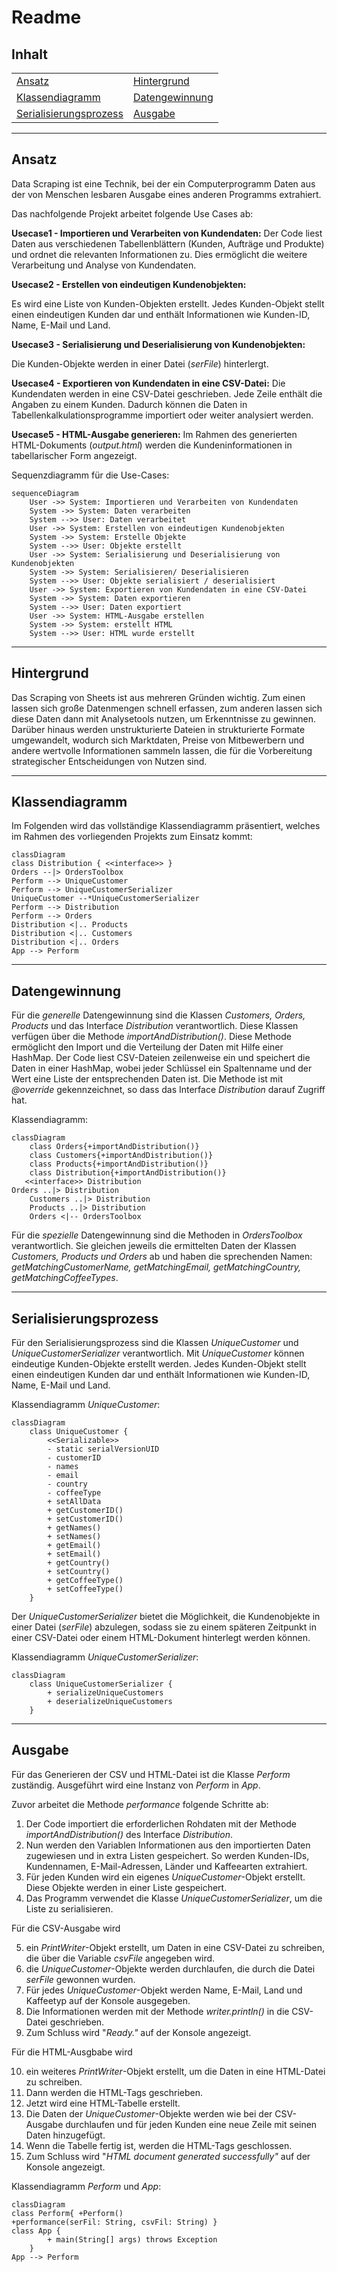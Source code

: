 # Readme

## Inhalt

|  |  |
|--|--|
| [Ansatz](#ansatz) | [Hintergrund](#hintergrund) |
| [Klassendiagramm](#klassendiagramm) | [Datengewinnung](#datengewinnung) |
| [Serialisierungsprozess](#serialisierungsprozess) | [Ausgabe](#ausgabe) |


---

## Ansatz
Data Scraping ist eine Technik, bei der ein Computerprogramm Daten aus der von Menschen lesbaren Ausgabe eines anderen Programms extrahiert.

Das nachfolgende Projekt arbeitet folgende Use Cases ab: 

**Usecase1 - Importieren und Verarbeiten von Kundendaten:**
Der Code liest Daten aus verschiedenen Tabellenblättern (Kunden, Aufträge und Produkte) und ordnet die relevanten Informationen zu. Dies ermöglicht die weitere Verarbeitung und Analyse von Kundendaten.

**Usecase2 - Erstellen von eindeutigen Kundenobjekten:**

Es wird eine Liste von Kunden-Objekten erstellt. Jedes Kunden-Objekt stellt einen eindeutigen Kunden dar und enthält Informationen wie Kunden-ID, Name, E-Mail und Land.

**Usecase3 - Serialisierung und Deserialisierung von Kundenobjekten:**

Die Kunden-Objekte werden in einer Datei (*serFile*) hinterlergt.

**Usecase4 - Exportieren von Kundendaten in eine CSV-Datei:**
Die Kundendaten werden in eine CSV-Datei geschrieben. Jede Zeile enthält die Angaben zu einem Kunden. Dadurch können die Daten in Tabellenkalkulationsprogramme importiert oder weiter analysiert werden.

**Usecase5 - HTML-Ausgabe generieren:**
 Im Rahmen des generierten HTML-Dokuments (*output.html*) werden die Kundeninformationen in tabellarischer Form angezeigt. 


Sequenzdiagramm für die Use-Cases:

```mermaid
sequenceDiagram
    User ->> System: Importieren und Verarbeiten von Kundendaten
    System ->> System: Daten verarbeiten
    System -->> User: Daten verarbeitet
    User ->> System: Erstellen von eindeutigen Kundenobjekten
    System ->> System: Erstelle Objekte
    System -->> User: Objekte erstellt
    User ->> System: Serialisierung und Deserialisierung von Kundenobjekten
    System ->> System: Serialisieren/ Deserialisieren
    System -->> User: Objekte serialisiert / deserialisiert
    User ->> System: Exportieren von Kundendaten in eine CSV-Datei
    System ->> System: Daten exportieren
    System -->> User: Daten exportiert
    User ->> System: HTML-Ausgabe erstellen
    System ->> System: erstellt HTML
    System -->> User: HTML wurde erstellt
```

---

## Hintergrund

Das Scraping von Sheets ist aus mehreren Gründen wichtig.
Zum einen lassen sich große Datenmengen schnell erfassen, zum anderen lassen sich diese Daten dann mit Analysetools nutzen, um Erkenntnisse zu gewinnen. 
Darüber hinaus werden unstrukturierte Dateien in strukturierte Formate umgewandelt, wodurch sich Marktdaten, Preise von Mitbewerbern und andere wertvolle Informationen sammeln lassen, die für die Vorbereitung strategischer Entscheidungen von Nutzen sind.

---

## Klassendiagramm
Im Folgenden wird das vollständige Klassendiagramm präsentiert, welches im Rahmen des vorliegenden Projekts zum Einsatz kommt:
```mermaid
classDiagram
class Distribution { <<interface>> }
Orders --|> OrdersToolbox
Perform --> UniqueCustomer
Perform --> UniqueCustomerSerializer
UniqueCustomer --*UniqueCustomerSerializer
Perform --> Distribution
Perform --> Orders
Distribution <|.. Products
Distribution <|.. Customers
Distribution <|.. Orders
App --> Perform
```

---



## Datengewinnung

Für die *generelle* Datengewinnung sind die Klassen *Customers, Orders, Products* und das Interface *Distribution* verantwortlich. Diese Klassen verfügen über die Methode *importAndDistribution()*.
Diese Methode ermöglicht den Import und die Verteilung der Daten mit Hilfe einer HashMap. Der Code liest CSV-Dateien zeilenweise ein und speichert die Daten in einer HashMap, wobei jeder Schlüssel ein Spaltenname und der Wert eine Liste der entsprechenden Daten ist. Die Methode ist mit *@override* gekennzeichnet, so dass das Interface *Distribution* darauf Zugriff hat. 

    
Klassendiagramm:
 

```mermaid
classDiagram
    class Orders{+importAndDistribution()}
    class Customers{+importAndDistribution()}
    class Products{+importAndDistribution()}
    class Distribution{+importAndDistribution()}
   <<interface>> Distribution
Orders ..|> Distribution
    Customers ..|> Distribution
    Products ..|> Distribution
    Orders <|-- OrdersToolbox
```

Für die *spezielle* Datengewinnung sind die Methoden in *OrdersToolbox* verantwortlich. Sie gleichen jeweils die ermittelten Daten der Klassen *Customers, Products und Orders* ab und haben die sprechenden Namen: *getMatchingCustomerName, getMatchingEmail, getMatchingCountry,  getMatchingCoffeeTypes*. 

---

## Serialisierungsprozess

Für den Serialisierungsprozess sind die Klassen *UniqueCustomer* und *UniqueCustomerSerializer* verantwortlich.
Mit *UniqueCustomer* können eindeutige Kunden-Objekte erstellt werden.
Jedes Kunden-Objekt stellt einen eindeutigen Kunden dar und enthält Informationen wie Kunden-ID, Name, E-Mail und Land.

Klassendiagramm *UniqueCustomer*: 
```mermaid
classDiagram
    class UniqueCustomer {
        <<Serializable>>
        - static serialVersionUID
        - customerID
        - names
        - email
        - country
        - coffeeType
        + setAllData
        + getCustomerID()
        + setCustomerID()
        + getNames()
        + setNames()
        + getEmail()
        + setEmail()
        + getCountry()
        + setCountry()
        + getCoffeeType()
        + setCoffeeType()
    }
```

Der *UniqueCustomerSerializer* bietet die Möglichkeit, die Kundenobjekte in einer Datei (*serFile*) abzulegen, sodass sie zu einem späteren Zeitpunkt in einer CSV-Datei oder einem HTML-Dokument hinterlegt werden können. 

Klassendiagramm *UniqueCustomerSerializer*: 
```mermaid
classDiagram
    class UniqueCustomerSerializer {
        + serializeUniqueCustomers
        + deserializeUniqueCustomers
    }
```

---
## Ausgabe

Für das Generieren der CSV und HTML-Datei ist die  Klasse *Perform* zuständig. Ausgeführt wird eine Instanz von *Perform* in *App*.

Zuvor arbeitet die Methode *performance* folgende Schritte ab:

 1. Der Code importiert die erforderlichen Rohdaten mit der Methode *importAndDistribution()* des Interface *Distribution*. 
 2. Nun werden den Variablen Informationen aus den importierten Daten zugewiesen und in extra Listen gespeichert. So werden Kunden-IDs, Kundennamen, E-Mail-Adressen, Länder und Kaffeearten extrahiert.
 3. Für jeden Kunden wird ein eigenes *UniqueCustomer*-Objekt erstellt. Diese Objekte werden in einer Liste gespeichert.
 4. Das Programm verwendet die Klasse *UniqueCustomerSerializer*, um die Liste zu serialisieren.
 
 Für die CSV-Ausgabe wird
 
 5. ein *PrintWriter*-Objekt erstellt, um Daten in eine CSV-Datei zu schreiben, die über die Variable *csvFile* angegeben wird.
 6. die *UniqueCustomer*-Objekte werden durchlaufen, die durch die Datei *serFile* gewonnen wurden.
 7. Für jedes *UniqueCustomer*-Objekt werden Name, E-Mail, Land und Kaffeetyp auf der Konsole ausgegeben.
 8. Die Informationen werden mit der Methode *writer.println()* in die CSV-Datei geschrieben. 
 9. Zum Schluss wird "*Ready."* auf der Konsole angezeigt.
 
 Für die HTML-Ausgbabe wird
 
 10. ein weiteres *PrintWriter*-Objekt erstellt, um die Daten in eine HTML-Datei zu schreiben.
 11. Dann werden die HTML-Tags geschrieben.
 12. Jetzt wird eine HTML-Tabelle erstellt.
 13. Die Daten der *UniqueCustomer*-Objekte werden wie bei der CSV-Ausgabe durchlaufen und für jeden Kunden eine neue Zeile mit seinen Daten hinzugefügt.
 14. Wenn die Tabelle fertig ist, werden die HTML-Tags geschlossen.
 15.  Zum Schluss wird "*HTML document generated successfully"* auf der Konsole angezeigt.

Klassendiagramm *Perform* und *App*: 
```mermaid
classDiagram
class Perform{ +Perform()
+performance(serFil: String, csvFil: String) }
class App {
        + main(String[] args) throws Exception
    }
App --> Perform
```
